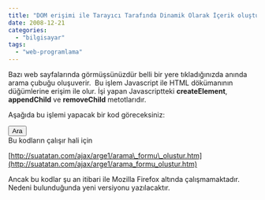 ```yaml
---
title: "DOM erişimi ile Tarayıcı Tarafında Dinamik Olarak İçerik oluşturulması"
date: 2008-12-21
categories: 
  - "bilgisayar"
tags: 
  - "web-programlama"
---
```


Bazı web sayfalarında görmüşsünüzdür belli bir yere tıkladığınızda anında arama çubuğu oluşuverir.  Bu işlem Javascript ile HTML dökümanının düğümlerine erişim ile olur. İşi yapan Javascriptteki **createElement**, **appendChild** ve **removeChild** metotlarıdır.

Aşağıda bu işlemi yapacak bir kod göreceksiniz:

<!DOCTYPE html PUBLIC "-//W3C//DTD XHTML 1.0 Transitional//EN" "http://www.w3.org/TR/xhtml1/DTD/xhtml1-transitional.dtd"> <html xmlns="http://www.w3.org/1999/xhtml"> <head> <script type="text/javascript">

function arama\_formu() {

var formtag = document.createElement('form'); // FORM TAGI OLUSTURULUYOR var form\_yazi="ARAMA:"; //formtag.innerHTML=form\_yazi; formtag.setAttribute("name","form1"); formtag.setAttribute("method","GET"); formtag.setAttribute("target","\_blank"); formtag.setAttribute("action","http://www.google.com.tr/search?site=&hl=tr"); var inputtag=document.createElement("input"); inputtag.setAttribute("type","text"); inputtag.setAttribute("id","q"); inputtag.setAttribute("name","q");

var dugme=document.createElement("input"); dugme.setAttribute("type","submit"); dugme.setAttribute("id","button"); dugme.setAttribute("name","button"); dugme.setAttribute("value","Ara");

var fani=document.getElementById("fani"); var fanidugme=fani.firstChild; fani.removeChild(fanidugme);

formtag.appendChild(inputtag); formtag.appendChild(dugme);

document.getElementById('apDiv1').setAttribute("class","tbar"); document.getElementById('apDiv1').appendChild(formtag);

} </script> <meta http-equiv="Content-Type" content="text/html; charset=iso-8859-9" /> <title>SUAT ATAN AJAX DERSLERİ</title> <style type="text/css"> <!-- #apDiv1 { position:absolute; left:3px; top:8px; width:507px; height:29px; z-index:1; } #q{ background-color: #FFFF99; } --> </style> </head>

<body> <div id="apDiv1"></div> <div id="fani"> <input type="button" id="dugme1" value="Ara" onclick="arama\_formu()" /> </div><!--Bu kodlar Suat ATAN tarafından kodlanmıştır.--></body> </html> Bu kodların çalışır hali için

[http://suatatan.com/ajax/arge1/arama\_formu\_olustur.htm](http://suatatan.com/ajax/arge1/arama_formu_olustur.htm)

Ancak bu kodlar şu an itibari ile Mozilla Firefox altında çalışmamaktadır. Nedeni bulunduğunda yeni versiyonu yazılacaktır.
